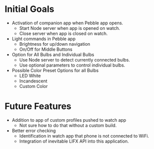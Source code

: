 Initial Goals
=============
* Activation of companion app when Pebble app opens.
    - Start Node server when app is opened on watch.
    - Close server when app is closed on watch.
* Light commands in Pebble app
    - Brightness for up/down navigation
    - On/Off for Middle Buttons
* Option for All Bulbs and Individual Bulbs
    - Use Node server to detect currently connected bulbs.
    - Use optional parameters to control individual bulbs.
* Possible Color Preset Options for all Bulbs
    - LED White
    - Incandescent
    - Custom Color

Future Features
===============
* Addition to app of custom profiles pushed to watch app
    - Not sure how to do that without a custom build.
* Better error checking
    - Identification in watch app that phone is not connected to WiFi.
    - Integration of inevitable LIFX API into this application.
